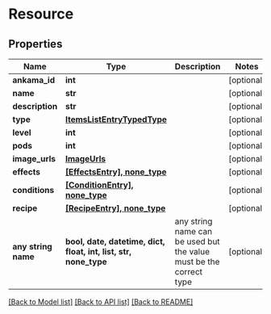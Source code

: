 # Resource


## Properties
Name | Type | Description | Notes
------------ | ------------- | ------------- | -------------
**ankama_id** | **int** |  | [optional] 
**name** | **str** |  | [optional] 
**description** | **str** |  | [optional] 
**type** | [**ItemsListEntryTypedType**](ItemsListEntryTypedType.md) |  | [optional] 
**level** | **int** |  | [optional] 
**pods** | **int** |  | [optional] 
**image_urls** | [**ImageUrls**](ImageUrls.md) |  | [optional] 
**effects** | [**[EffectsEntry], none_type**](EffectsEntry.md) |  | [optional] 
**conditions** | [**[ConditionEntry], none_type**](ConditionEntry.md) |  | [optional] 
**recipe** | [**[RecipeEntry], none_type**](RecipeEntry.md) |  | [optional] 
**any string name** | **bool, date, datetime, dict, float, int, list, str, none_type** | any string name can be used but the value must be the correct type | [optional]

[[Back to Model list]](../README.md#documentation-for-models) [[Back to API list]](../README.md#documentation-for-api-endpoints) [[Back to README]](../README.md)


